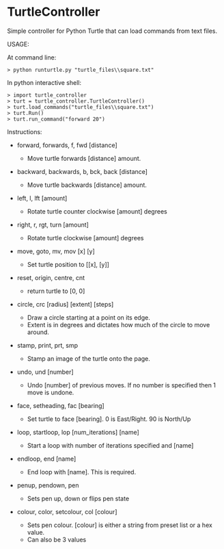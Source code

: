 # TurtleController
Simple controller for Python Turtle that can load commands from text files.

USAGE:

At command line:
```
> python runturtle.py "turtle_files\\square.txt"
```

In python interactive shell:
```
> import turtle_controller
> turt = turtle_controller.TurtleController()
> turt.load_commands("turtle_files\\square.txt")
> turt.Run()
> turt.run_command("forward 20")
```


Instructions:

- forward, forwards, f, fwd [distance]

  - Move turtle forwards [distance] amount.

- backward, backwards, b, bck, back [distance]

  - Move turtle backwards [distance] amount.

- left, l, lft [amount]

  - Rotate turtle counter clockwise [amount] degrees

- right, r, rgt, turn [amount]

  - Rotate turtle clockwise [amount] degrees

- move, goto, mv, mov [x] [y]

  - Set turtle position to [[x], [y]]

- reset, origin, centre, cnt

  - return turtle to [0, 0]

- circle, crc [radius] [extent] [steps]

  - Draw a circle starting at a point on its edge.
  - Extent is in degrees and dictates how much of the circle to move around.

- stamp, print, prt, smp  

  - Stamp an image of the turtle onto the page.

- undo, und [number]

  - Undo [number] of previous moves. If no number is specified then 1 move is undone.

- face, setheading, fac [bearing]

  - Set turtle to face [bearing]. 0 is East/Right. 90 is North/Up

- loop, startloop, lop [num_iterations] [name]

  - Start a loop with number of iterations specified and [name]

- endloop, end [name]

  - End loop with [name]. This is required.

- penup, pendown, pen

  - Sets pen up, down or flips pen state

- colour, color, setcolour, col [colour]

  - Sets pen colour. [colour] is either a string from preset list or a hex value.
  - Can also be 3 values
